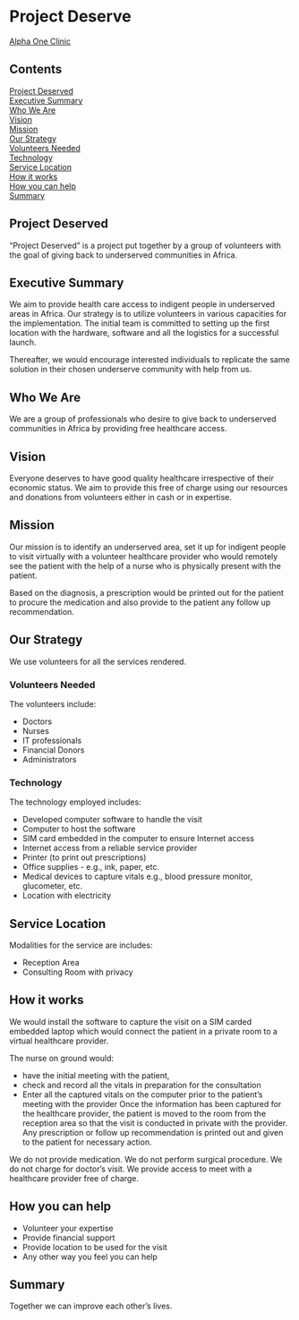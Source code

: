 # Project Deserve
[Alpha One Clinic](https://github.com/project-deserve/clinic-alpha-one)

## Contents
[Project Deserved](#1)  
[Executive Summary](#2)  
[Who We Are](#3)   
[Vision](#4)   
[Mission](#5)   
[Our Strategy](#6)  
[Volunteers Needed](#7)  
[Technology](#8)  
[Service Location](#9)  
[How it works](#10)  
[How you can help](#11)  
[Summary](#12)  

## Project Deserved<a name=1></a>  
“Project Deserved” is a project put together by a group of volunteers with the goal of giving back to
underserved communities in Africa.

## Executive Summary<a name=2></a>  
We aim to provide health care access to indigent people in underserved areas in Africa.
Our strategy is to utilize volunteers in various capacities for the implementation. The initial team is
committed to setting up the first location with the hardware, software and all the logistics for a successful
launch.

Thereafter, we would encourage interested individuals to replicate the same solution in their chosen
underserve community with help from us.  

## Who We Are<a name=3></a>   
We are a group of professionals who desire to give back to underserved communities in Africa by providing
free healthcare access.

## Vision<a name=4></a> 
Everyone deserves to have good quality healthcare irrespective of their economic status. We aim to
provide this free of charge using our resources and donations from volunteers either in cash or in
expertise.

## Mission<a name=5></a> 
Our mission is to identify an underserved area, set it up for indigent people to visit virtually with a
volunteer healthcare provider who would remotely see the patient with the help of a nurse who is
physically present with the patient.

Based on the diagnosis, a prescription would be printed out for the patient to procure the medication and
also provide to the patient any follow up recommendation.

## Our Strategy<a name=6></a> 
We use volunteers for all the services rendered.

### Volunteers Needed<a name=7></a> 
The volunteers include:
- Doctors
- Nurses
- IT professionals
- Financial Donors
- Administrators

### Technology<a name=8></a> 
The technology employed includes:
-  Developed computer software to handle the visit
-  Computer to host the software
-  SIM card embedded in the computer to ensure Internet access
-  Internet access from a reliable service provider
-  Printer (to print out prescriptions)
-  Office supplies - e.g., ink, paper, etc.
-  Medical devices to capture vitals e.g., blood pressure monitor, glucometer, etc.
-  Location with electricity

## Service Location<a name=9></a> 
Modalities for the service are includes:
-  Reception Area
-  Consulting Room with privacy

## How it works<a name=10></a> 
We would install the software to capture the visit on a SIM carded embedded laptop which would
connect the patient in a private room to a virtual healthcare provider.

The nurse on ground would:
-  have the initial meeting with the patient,
-  check and record all the vitals in preparation for the consultation
-  Enter all the captured vitals on the computer prior to the patient’s meeting with the provider
Once the information has been captured for the healthcare provider, the patient is moved to the room
from the reception area so that the visit is conducted in private with the provider.
Any prescription or follow up recommendation is printed out and given to the patient for necessary
action.

We do not provide medication. We do not perform surgical procedure. We do not charge for doctor’s
visit. We provide access to meet with a healthcare provider free of charge.

## How you can help<a name=11></a> 
-  Volunteer your expertise
-  Provide financial support
-  Provide location to be used for the visit
-  Any other way you feel you can help

## Summary<a name=12></a> 
Together we can improve each other’s lives.
